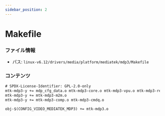 ```yaml
---
sidebar_position: 2
---
```

# Makefile

### ファイル情報

- パス: `linux-v6.12/drivers/media/platform/mediatek/mdp3/Makefile`

### コンテンツ

```txt
# SPDX-License-Identifier: GPL-2.0-only
mtk-mdp3-y += mdp_cfg_data.o mtk-mdp3-core.o mtk-mdp3-vpu.o mtk-mdp3-regs.o
mtk-mdp3-y += mtk-mdp3-m2m.o
mtk-mdp3-y += mtk-mdp3-comp.o mtk-mdp3-cmdq.o

obj-$(CONFIG_VIDEO_MEDIATEK_MDP3) += mtk-mdp3.o

```
